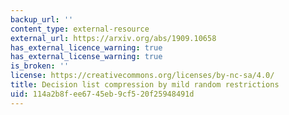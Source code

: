 ```yaml
---
backup_url: ''
content_type: external-resource
external_url: https://arxiv.org/abs/1909.10658
has_external_licence_warning: true
has_external_license_warning: true
is_broken: ''
license: https://creativecommons.org/licenses/by-nc-sa/4.0/
title: Decision list compression by mild random restrictions
uid: 114a2b8f-ee67-45eb-9cf5-20f25948491d
---
```

